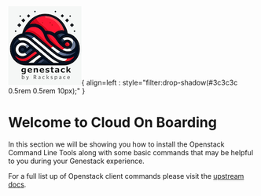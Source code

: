 ![Genestack Logo](assets/images/genestack-cropped-small.png){ align=left : style="filter:drop-shadow(#3c3c3c 0.5rem 0.5rem 10px);" }

# Welcome to Cloud On Boarding

In this section we will be showing you how to install the Openstack Command Line Tools along with some basic commands that may be helpful to you during your Genestack experience. 

For a full list up of Openstack client commands please visit the [upstream docs](https://docs.openstack.org/python-openstackclient/latest).
